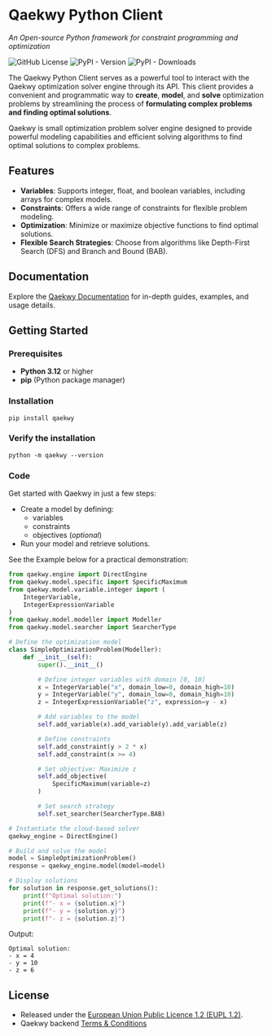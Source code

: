 # Qaekwy Python Client

*An Open-source Python framework for constraint programming and optimization*

![GitHub License](https://img.shields.io/github/license/alex-87/qaekwy-python) ![PyPI - Version](https://img.shields.io/pypi/v/qaekwy)
 ![PyPI - Downloads](https://img.shields.io/pypi/dm/qaekwy) 

The Qaekwy Python Client serves as a powerful tool to interact with the Qaekwy optimization solver engine through its
API. This client provides a convenient and programmatic way to **create**, **model**, and **solve** optimization problems
by streamlining the process of **formulating complex problems and finding optimal solutions**.

Qaekwy is small optimization problem solver engine designed to  provide
powerful modeling capabilities and efficient solving algorithms to find optimal solutions to complex problems.

## Features

- **Variables**: Supports integer, float, and boolean variables, including arrays for complex models.
- **Constraints**: Offers a wide range of constraints for flexible problem modeling.
- **Optimization**: Minimize or maximize objective functions to find optimal solutions.
- **Flexible Search Strategies**: Choose from algorithms like Depth-First Search (DFS) and Branch and Bound (BAB).


## Documentation

Explore the [Qaekwy Documentation](https://docs.qaekwy.io) for in-depth guides, examples, and usage details.

## Getting Started

### Prerequisites

- **Python 3.12** or higher
- **pip** (Python package manager)

### Installation

```
pip install qaekwy
```

### Verify the installation

```
python -m qaekwy --version
```

### Code

Get started with Qaekwy in just a few steps:

- Create a model by defining:
    - variables
    - constraints
    - objectives (*optional*)
- Run your model and retrieve solutions.

See the Example below for a practical demonstration:

```python
from qaekwy.engine import DirectEngine
from qaekwy.model.specific import SpecificMaximum
from qaekwy.model.variable.integer import (
    IntegerVariable,
    IntegerExpressionVariable
)
from qaekwy.model.modeller import Modeller
from qaekwy.model.searcher import SearcherType

# Define the optimization model
class SimpleOptimizationProblem(Modeller):
    def __init__(self):
        super().__init__()

        # Define integer variables with domain [0, 10]
        x = IntegerVariable("x", domain_low=0, domain_high=10)
        y = IntegerVariable("y", domain_low=0, domain_high=10)
        z = IntegerExpressionVariable("z", expression=y - x)

        # Add variables to the model
        self.add_variable(x).add_variable(y).add_variable(z)

        # Define constraints
        self.add_constraint(y > 2 * x)
        self.add_constraint(x >= 4)

        # Set objective: Maximize z
        self.add_objective(
            SpecificMaximum(variable=z)
        )

        # Set search strategy
        self.set_searcher(SearcherType.BAB)

# Instantiate the cloud-based solver
qaekwy_engine = DirectEngine()

# Build and solve the model
model = SimpleOptimizationProblem()
response = qaekwy_engine.model(model=model)

# Display solutions
for solution in response.get_solutions():
    print(f"Optimal solution:")
    print(f"- x = {solution.x}")
    print(f"- y = {solution.y}")
    print(f"- z = {solution.z}")
```

Output:

```
Optimal solution:
- x = 4
- y = 10
- z = 6
```

## License

- Released under the [European Union Public Licence 1.2 (EUPL 1.2)](https://joinup.ec.europa.eu/collection/eupl/eupl-text-eupl-12).
- Qaekwy backend [Terms & Conditions](https://docs.qaekwy.io/docs/terms-and-conditions/)
